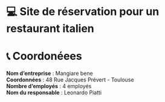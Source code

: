 # 💻 Site de réservation pour un restaurant italien

# 📞 Coordonéees 

**Nom d’entreprise** : Mangiare bene
<br>
**Coordonnées** : 48 Rue Jacques Prévert - Toulouse
<br>
**Nombre d’employés** : 4 employés
<br>
**Nom du responsable** : Leonardo Piatti
